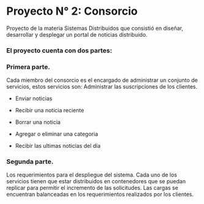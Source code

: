 # Proyecto N° 2: Consorcio
Proyecto de la materia Sistemas Distribuidos que consistió en diseñar, desarrollar y desplegar un portal de noticias distribuido.

### El proyecto cuenta con dos partes:

### Primera parte. 
Cada miembro del consorcio es el encargado de administrar un conjunto de servicios, estos servicios son:
Administrar las suscripciones de los clientes.
- Enviar noticias

- Recibir una noticia reciente

- Borrar una noticia

- Agregar o eliminar una categoria

- Recibir las ultimas noticias del día

### Segunda parte. 
Los requerimientos para el despliegue del sistema. Cada uno de los servicios tienen que estar distribuidos en contenedores que se puedan replicar para permitir el incremento de las solicitudes. Las cargas se encuentran balanceadas en los requerimientos realizados por los clientes.
